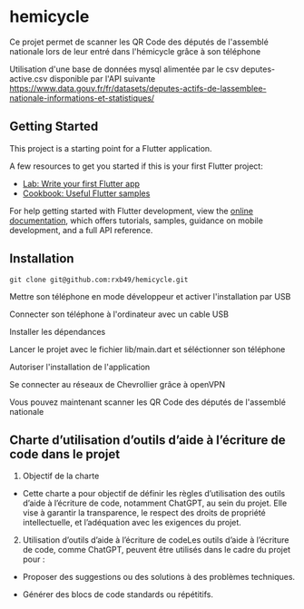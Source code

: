 # hemicycle

Ce projet permet de scanner les QR Code des députés de l'assemblé nationale lors de leur entré dans l'hémicycle grâce à son téléphone

Utilisation d'une base de données mysql alimentée par le csv deputes-active.csv disponible par l'API suivante https://www.data.gouv.fr/fr/datasets/deputes-actifs-de-lassemblee-nationale-informations-et-statistiques/


## Getting Started

This project is a starting point for a Flutter application.

A few resources to get you started if this is your first Flutter project:

- [Lab: Write your first Flutter app](https://docs.flutter.dev/get-started/codelab)
- [Cookbook: Useful Flutter samples](https://docs.flutter.dev/cookbook)

For help getting started with Flutter development, view the
[online documentation](https://docs.flutter.dev/), which offers tutorials,
samples, guidance on mobile development, and a full API reference.


## Installation

`git clone git@github.com:rxb49/hemicycle.git`

Mettre son téléphone en mode développeur et activer l'installation par USB

Connecter son téléphone à l'ordinateur avec un cable USB

Installer les dépendances

Lancer le projet avec le fichier lib/main.dart et séléctionner son téléphone

Autoriser l'installation de l'application

Se connecter au réseaux de Chevrollier grâce à openVPN

Vous pouvez maintenant scanner les QR Code des députés de l'assemblé nationale

## Charte d’utilisation d’outils d’aide à l’écriture de code dans le projet

1. Objectif de la charte

  * Cette charte a pour objectif de définir les règles d’utilisation des outils d’aide à l’écriture de code, notamment ChatGPT, au sein du projet. Elle vise à garantir la transparence, le respect des droits de propriété intellectuelle, et l’adéquation avec les exigences     du projet.

2. Utilisation d’outils d’aide à l’écriture de codeLes outils d’aide à l’écriture de code, comme ChatGPT, peuvent être utilisés dans le cadre du projet pour :
   
  * Proposer des suggestions ou des solutions à des problèmes techniques.
  
  * Générer des blocs de code standards ou répétitifs.
